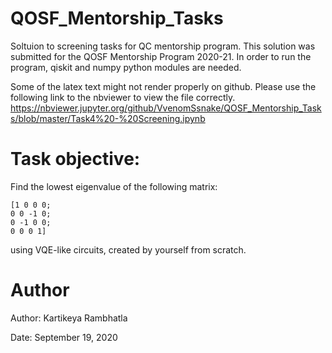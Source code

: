 # QOSF_Mentorship_Tasks
Soltuion to screening tasks for QC mentorship program. This solution was submitted for the QOSF Mentorship Program 2020-21. In order to run the program, qiskit and numpy python modules are needed.

Some of the latex text might not render properly on github. Please use the following link to the nbviewer to view the file correctly.
https://nbviewer.jupyter.org/github/VvenomSsnake/QOSF_Mentorship_Tasks/blob/master/Task4%20-%20Screening.ipynb


# Task objective: 

Find the lowest eigenvalue of the following matrix:
```
[1 0 0 0; 
0 0 -1 0;
0 -1 0 0; 
0 0 0 1]
```
using VQE-like circuits, created by yourself from scratch.

# Author

Author: Kartikeya Rambhatla

Date: September 19, 2020
